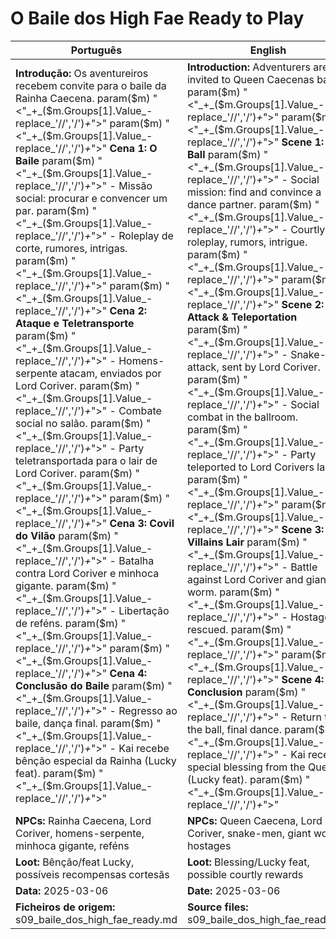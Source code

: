 # O Baile dos High Fae  Ready to Play

| Português                                                                                                                                                                                                                                                                                                                                                                                                                                                                                                                                                                                                                                                | English                                                                                                                                                                                                                                                                                                                                                                                                                                                                                                                                                                                                                             |
| -------------------------------------------------------------------------------------------------------------------------------------------------------------------------------------------------------------------------------------------------------------------------------------------------------------------------------------------------------------------------------------------------------------------------------------------------------------------------------------------------------------------------------------------------------------------------------------------------------------------------------------------------------- | ----------------------------------------------------------------------------------------------------------------------------------------------------------------------------------------------------------------------------------------------------------------------------------------------------------------------------------------------------------------------------------------------------------------------------------------------------------------------------------------------------------------------------------------------------------------------------------------------------------------------------------- |
| **Introdução:** Os aventureiros recebem convite para o baile da Rainha Caecena. param($m) "<"_+_($m.Groups[1].Value_-replace_'//','/')_+_">"  param($m) "<"_+_($m.Groups[1].Value_-replace_'//','/')_+_">" **Cena 1: O Baile** param($m) "<"_+_($m.Groups[1].Value_-replace_'//','/')_+_">" - Missão social: procurar e convencer um par. param($m) "<"_+_($m.Groups[1].Value_-replace_'//','/')_+_">" - Roleplay de corte, rumores, intrigas. param($m) "<"_+_($m.Groups[1].Value_-replace_'//','/')_+_">"  param($m) "<"_+_($m.Groups[1].Value_-replace_'//','/')_+_">" **Cena 2: Ataque e Teletransporte** param($m) "<"_+_($m.Groups[1].Value_-replace_'//','/')_+_">" - Homens-serpente atacam, enviados por Lord Coriver. param($m) "<"_+_($m.Groups[1].Value_-replace_'//','/')_+_">" - Combate social no salão. param($m) "<"_+_($m.Groups[1].Value_-replace_'//','/')_+_">" - Party teletransportada para o lair de Lord Coriver. param($m) "<"_+_($m.Groups[1].Value_-replace_'//','/')_+_">"  param($m) "<"_+_($m.Groups[1].Value_-replace_'//','/')_+_">" **Cena 3: Covil do Vilão** param($m) "<"_+_($m.Groups[1].Value_-replace_'//','/')_+_">" - Batalha contra Lord Coriver e minhoca gigante. param($m) "<"_+_($m.Groups[1].Value_-replace_'//','/')_+_">" - Libertação de reféns. param($m) "<"_+_($m.Groups[1].Value_-replace_'//','/')_+_">"  param($m) "<"_+_($m.Groups[1].Value_-replace_'//','/')_+_">" **Cena 4: Conclusão do Baile** param($m) "<"_+_($m.Groups[1].Value_-replace_'//','/')_+_">" - Regresso ao baile, dança final. param($m) "<"_+_($m.Groups[1].Value_-replace_'//','/')_+_">" - Kai recebe bênção especial da Rainha (Lucky feat). param($m) "<"_+_($m.Groups[1].Value_-replace_'//','/')_+_">"  | **Introduction:** Adventurers are invited to Queen Caecenas ball. param($m) "<"_+_($m.Groups[1].Value_-replace_'//','/')_+_">"  param($m) "<"_+_($m.Groups[1].Value_-replace_'//','/')_+_">" **Scene 1: The Ball** param($m) "<"_+_($m.Groups[1].Value_-replace_'//','/')_+_">" - Social mission: find and convince a dance partner. param($m) "<"_+_($m.Groups[1].Value_-replace_'//','/')_+_">" - Courtly roleplay, rumors, intrigue. param($m) "<"_+_($m.Groups[1].Value_-replace_'//','/')_+_">"  param($m) "<"_+_($m.Groups[1].Value_-replace_'//','/')_+_">" **Scene 2: Attack & Teleportation** param($m) "<"_+_($m.Groups[1].Value_-replace_'//','/')_+_">" - Snake-men attack, sent by Lord Coriver. param($m) "<"_+_($m.Groups[1].Value_-replace_'//','/')_+_">" - Social combat in the ballroom. param($m) "<"_+_($m.Groups[1].Value_-replace_'//','/')_+_">" - Party teleported to Lord Corivers lair. param($m) "<"_+_($m.Groups[1].Value_-replace_'//','/')_+_">"  param($m) "<"_+_($m.Groups[1].Value_-replace_'//','/')_+_">" **Scene 3: Villains Lair** param($m) "<"_+_($m.Groups[1].Value_-replace_'//','/')_+_">" - Battle against Lord Coriver and giant worm. param($m) "<"_+_($m.Groups[1].Value_-replace_'//','/')_+_">" - Hostages rescued. param($m) "<"_+_($m.Groups[1].Value_-replace_'//','/')_+_">"  param($m) "<"_+_($m.Groups[1].Value_-replace_'//','/')_+_">" **Scene 4: Ball Conclusion** param($m) "<"_+_($m.Groups[1].Value_-replace_'//','/')_+_">" - Return to the ball, final dance. param($m) "<"_+_($m.Groups[1].Value_-replace_'//','/')_+_">" - Kai receives special blessing from the Queen (Lucky feat). param($m) "<"_+_($m.Groups[1].Value_-replace_'//','/')_+_">"  |
| **NPCs:** Rainha Caecena, Lord Coriver, homens-serpente, minhoca gigante, reféns                                                                                                                                                                                                                                                                                                                                                                                                                                                                                                                                                                         | **NPCs:** Queen Caecena, Lord Coriver, snake-men, giant worm, hostages                                                                                                                                                                                                                                                                                                                                                                                                                                                                                                                                                              |
| **Loot:** Bênção/feat Lucky, possíveis recompensas cortesãs                                                                                                                                                                                                                                                                                                                                                                                                                                                                                                                                                                                              | **Loot:** Blessing/Lucky feat, possible courtly rewards                                                                                                                                                                                                                                                                                                                                                                                                                                                                                                                                                                             |
| **Data:** 2025-03-06                                                                                                                                                                                                                                                                                                                                                                                                                                                                                                                                                                                                                                     | **Date:** 2025-03-06                                                                                                                                                                                                                                                                                                                                                                                                                                                                                                                                                                                                                |
| **Ficheiros de origem:** s09_baile_dos_high_fae_ready.md                                                                                                                                                                                                                                                                                                                                                                                                                                                                                                                                                                                                 | **Source files:** s09_baile_dos_high_fae_ready.md                                                                                                                                                                                                                                                                                                                                                                                                                                                                                                                                                                                   |

























